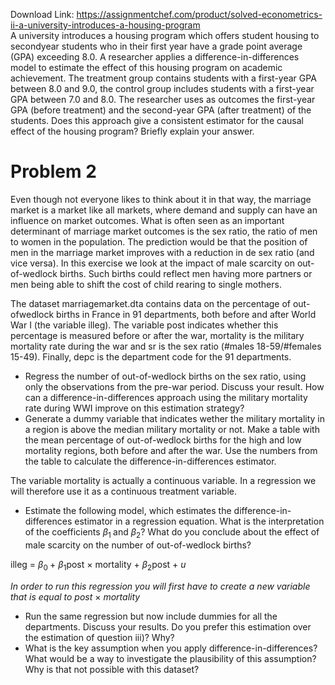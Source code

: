 Download Link: https://assignmentchef.com/product/solved-econometrics-ii-a-university-introduces-a-housing-program
<br>
A university introduces a housing program which offers student housing to secondyear students who in their first year have a grade point average (GPA) exceeding 8.0. A researcher applies a difference-in-differences model to estimate the effect of this housing program on academic achievement. The treatment group contains students with a first-year GPA between 8.0 and 9.0, the control group includes students with a first-year GPA between 7.0 and 8.0. The researcher uses as outcomes the first-year GPA (before treatment) and the second-year GPA (after treatment) of the students. Does this approach give a consistent estimator for the causal effect of the housing program? Briefly explain your answer.

<h1>Problem 2</h1>

Even though not everyone likes to think about it in that way, the marriage market is a market like all markets, where demand and supply can have an influence on market outcomes. What is often seen as an important determinant of marriage market outcomes is the sex ratio, the ratio of men to women in the population. The prediction would be that the position of men in the marriage market improves with a reduction in de sex ratio (and vice versa). In this exercise we look at the impact of male scarcity on out-of-wedlock births. Such births could reflect men having more partners or men being able to shift the cost of child rearing to single mothers.

The dataset marriagemarket.dta contains data on the percentage of out-ofwedlock births in France in 91 departments, both before and after World War I (the variable illeg). The variable post indicates whether this percentage is measured before or after the war, mortality is the military mortality rate during the war and sr is the sex ratio (#males 18-59/#females 15-49). Finally, depc is the department code for the 91 departments.

<ul>

 <li>Regress the number of out-of-wedlock births on the sex ratio, using only the observations from the pre-war period. Discuss your result. How can a difference-in-differences approach using the military mortality rate during WWI improve on this estimation strategy?</li>

 <li>Generate a dummy variable that indicates wether the military mortality in a region is above the median military mortality or not. Make a table with the mean percentage of out-of-wedlock births for the high and low mortality regions, both before and after the war. Use the numbers from the table to calculate the difference-in-differences estimator.</li>

</ul>

The variable mortality is actually a continuous variable. In a regression we will therefore use it as a continuous treatment variable.

<ul>

 <li>Estimate the following model, which estimates the difference-in-differences estimator in a regression equation. What is the interpretation of the coefficients <em>β</em><sub>1 </sub>and <em>β</em><sub>2</sub>? What do you conclude about the effect of male scarcity on the number of out-of-wedlock births?</li>

</ul>

illeg = <em>β</em><sub>0 </sub>+ <em>β</em><sub>1</sub>post × mortality + <em>β</em><sub>2</sub>post + <em>u</em>

<em>In order to run this regression you will first have to create a new variable that is equal to post </em>× <em>mortality</em>

<ul>

 <li>Run the same regression but now include dummies for all the departments. Discuss your results. Do you prefer this estimation over the estimation of question iii)? Why?</li>

 <li>What is the key assumption when you apply difference-in-differences? What would be a way to investigate the plausibility of this assumption? Why is that not possible with this dataset?</li>

</ul>